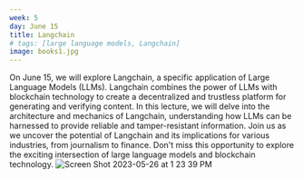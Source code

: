 ```yaml
---
week: 5
day: June 15
title: Langchain
# tags: [large language models, Langchain]
image: books1.jpg
---
```


On June 15, we will explore Langchain, a specific application of Large Language Models (LLMs). Langchain combines the power of LLMs with blockchain technology to create a decentralized and trustless platform for generating and verifying content. In this lecture, we will delve into the architecture and mechanics of Langchain, understanding how LLMs can be harnessed to provide reliable and tamper-resistant information. Join us as we uncover the potential of Langchain and its implications for various industries, from journalism to finance. Don't miss this opportunity to explore the exciting intersection of large language models and blockchain technology.
![Screen Shot 2023-05-26 at 1 23 39 PM](https://github.com/cjzhu226/2023-GenerativeAIForQuantum/assets/134095373/3ac6c835-78d7-424a-8ddf-b7cdac4b4364)
